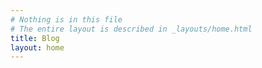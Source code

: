 ```yaml
---
# Nothing is in this file
# The entire layout is described in _layouts/home.html
title: Blog
layout: home
---
```


